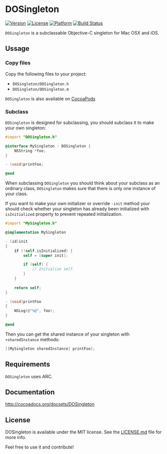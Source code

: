 # DOSingleton

[![Version](http://img.shields.io/cocoapods/v/DOSingleton.svg?style=flat)](http://cocoadocs.org/docsets/DOSingleton)
[![License](https://img.shields.io/cocoapods/l/DOSingleton.svg?style=flat)](http://cocoadocs.org/docsets/DOSingleton)
[![Platform](https://img.shields.io/cocoapods/p/DOSingleton.svg?style=flat)](http://cocoadocs.org/docsets/DOSingleton)
[![Build Status](http://img.shields.io/travis/stel/DOSingleton.svg?style=flat)](https://travis-ci.org/stel/DOSingleton)

`DOSingleton` is a subclassable Objective-C singleton for Mac OSX and iOS.

## Ussage

### Copy files

Copy the following files to your project:

* `DOSingleton/DOSingleton.h`
* `DOSingleton/DOSingleton.m`

`DOSingleton` is also available on [CocoaPods](http://cocoapods.org/?q=DOSingleton)

### Subclass

`DOSingleton` is designed for subclassing, you should subclass it to make your own singleton:

``` objective-c
#import "DOSingleton.h"

@interface MySingleton : DOSingleton {
	NSString *foo;
}

- (void)printFoo;	

@end
```

When subclassing `DOSingleton` you should think about your subclass as an ordinary class, `DOSingleton` makes sure that there is only one instance of your class.
 
If you want to make your own initializer or override `-init` method your should check whether your singleton has already been initialized with `isInitialized` property to prevent repeated initialization.


``` objective-c
#import "MySingleton.h"

@implementation MySingleton

- (id)init
{
	if (!self.isInitialized) {
		self = [super init];

		if (self) {
			// Initialize self.
		}
	}
 
	return self;
}

- (void)printFoo
{
	NSLog(@"%@", foo);
}

@end
```

Then you can get the shared instance of your singleton with `+sharedInstance` methods:

``` objective-c
[[MySingleton sharedInstance] printFoo];
```

## Requirements

`DOSingleton` uses ARC.

## Documentation

http://cocoadocs.org/docsets/DOSingleton

## License

DOSingleton is available under the MIT license. See the [LICENSE.md](LICENSE.md) file for more info.

Feel free to use it and contribute!
